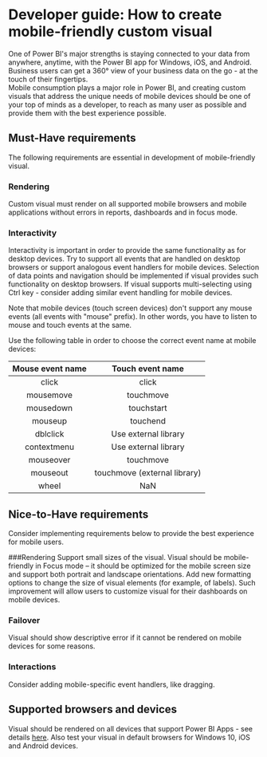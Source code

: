 # Developer guide: How to create mobile-friendly custom visual
One of Power BI's major strengths is staying connected to your data from anywhere, anytime, with the Power BI app for Windows, iOS, and Android. Business users can get a 360° view of your business data on the go - at the touch of their fingertips.  
Mobile consumption plays a major role in Power BI, and creating custom visuals that address the unique needs of mobile devices should be one of your top of minds as a developer, to reach as many user as possible and provide them with the best experience possible.

## Must-Have requirements
The following requirements are essential in development of mobile-friendly visual.

### Rendering
Custom visual must render on all supported mobile browsers and mobile applications without errors in reports, dashboards and in focus mode. 

### Interactivity
Interactivity is important in order to provide the same functionality as for desktop devices. Try to support all events that are handled on desktop browsers or support analogous event handlers for mobile devices. Selection of data points and navigation should be implemented if visual provides such functionality on desktop browsers. If visual supports multi-selecting using Ctrl key - consider adding similar event handling for mobile devices.

Note that mobile devices (touch screen devices) don't support any mouse events (all events with "mouse" prefix). In other words, you have to listen to mouse and touch events at the same.

Use the following table in order to choose the correct event name at mobile devices:

| Mouse event name | Touch event name |
|:----------------:|:----------------:|
| click | click |
| mousemove | touchmove |
| mousedown | touchstart |
| mouseup | touchend |
| dblclick | Use external library |
| contextmenu | Use external library |
| mouseover | touchmove |
| mouseout | touchmove (external library) |
| wheel | NaN |

## Nice-to-Have requirements
Consider implementing requirements below to provide the best experience for mobile users.

###Rendering
Support small sizes of the visual. Visual should be mobile-friendly in Focus mode – it should be optimized for the mobile screen size and support both portrait and landscape orientations. Add new formatting options to change the size of visual elements (for example, of labels). Such improvement will allow users to customize visual for their dashboards on mobile devices.

### Failover
Visual should show descriptive error if it cannot be rendered on mobile devices for some reasons.

### Interactions
Consider adding mobile-specific event handlers, like dragging.

## Supported browsers and devices
Visual should be rendered on all devices that support Power BI Apps - see details [here](https://powerbi.microsoft.com/en-us/documentation/powerbi-power-bi-apps-for-mobile-devices/). Also test your visual in default browsers for Windows 10, iOS and Android devices.

